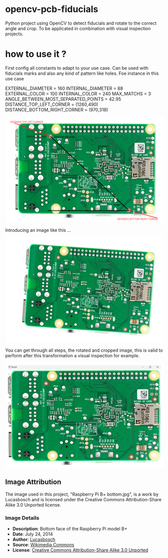 # opencv-pcb-fiducials
Python project using OpenCV to detect fiducials and rotate to the correct angle and crop. To be applicated in combination with visual inspection projects.

# how to use it ?

First config all constants to adapt to your use case. Can be used with fiducials marks and also any kind of pattern like holes. Foe instance in this use case 

EXTERNAL_DIAMETER = 160
INTERNAL_DIAMETER = 88
EXTERNAL_COLOR = 100
INTERNAL_COLOR = 240
MAX_MATCHS = 3
ANGLE_BETWEEN_MOST_SEPARATED_POINTS = 42.95
DISTANCE_TOP_LEFT_CORNER = (1260,490)
DISTANCE_BOTTOM_RIGHT_CORNER = (970,318)

![alt text](https://github.com/archocron/opencv-pcb-fiducials/blob/main/images/rpi_parameters.jpg?raw=true)

Introducing an image like this ...

![alt text](https://github.com/archocron/opencv-pcb-fiducials/blob/main/images/rpi_raw.jpg?raw=true)

You can get through all steps, the rotated and cropped image, this is valid to perform after this transformation a visual inspection for example.

![alt text](https://github.com/archocron/opencv-pcb-fiducials/blob/main/images/rpi_result.jpg?raw=true)

## Image Attribution

The image used in this project, "Raspberry Pi B+ bottom.jpg", is a work by Lucasbosch and is licensed under the Creative Commons Attribution-Share Alike 3.0 Unported license.

### Image Details
- **Description**: Bottom face of the Raspberry Pi model B+
- **Date**: July 24, 2014
- **Author**: [Lucasbosch](https://commons.wikimedia.org/wiki/User:Lucasbosch)
- **Source**: [Wikimedia Commons](https://commons.wikimedia.org/wiki/File:Raspberry_Pi_B%2B_bottom.jpg)
- **License**: [Creative Commons Attribution-Share Alike 3.0 Unported](https://creativecommons.org/licenses/by-sa/3.0/)
